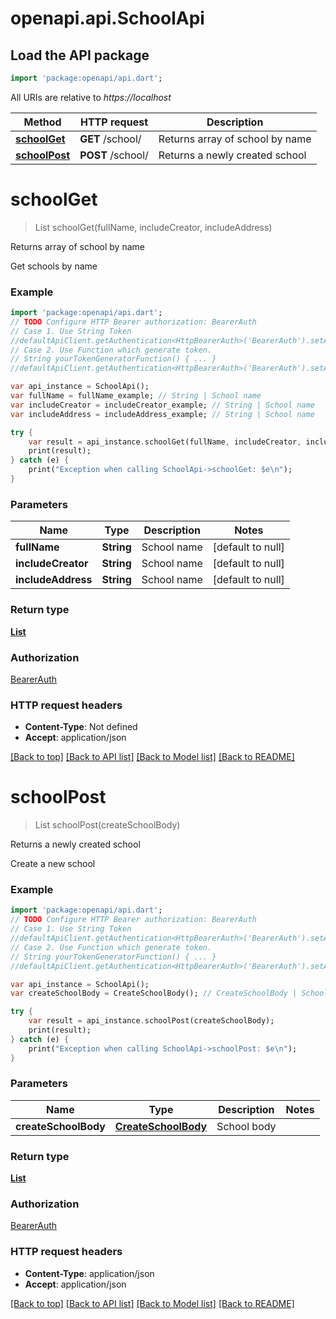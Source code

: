 # openapi.api.SchoolApi

## Load the API package
```dart
import 'package:openapi/api.dart';
```

All URIs are relative to *https://localhost*

Method | HTTP request | Description
------------- | ------------- | -------------
[**schoolGet**](SchoolApi.md#schoolGet) | **GET** /school/ | Returns array of school by name
[**schoolPost**](SchoolApi.md#schoolPost) | **POST** /school/ | Returns a newly created school


# **schoolGet**
> List<SchoolResponse> schoolGet(fullName, includeCreator, includeAddress)

Returns array of school by name

Get schools by name

### Example 
```dart
import 'package:openapi/api.dart';
// TODO Configure HTTP Bearer authorization: BearerAuth
// Case 1. Use String Token
//defaultApiClient.getAuthentication<HttpBearerAuth>('BearerAuth').setAccessToken('YOUR_ACCESS_TOKEN');
// Case 2. Use Function which generate token.
// String yourTokenGeneratorFunction() { ... }
//defaultApiClient.getAuthentication<HttpBearerAuth>('BearerAuth').setAccessToken(yourTokenGeneratorFunction);

var api_instance = SchoolApi();
var fullName = fullName_example; // String | School name
var includeCreator = includeCreator_example; // String | School name
var includeAddress = includeAddress_example; // String | School name

try { 
    var result = api_instance.schoolGet(fullName, includeCreator, includeAddress);
    print(result);
} catch (e) {
    print("Exception when calling SchoolApi->schoolGet: $e\n");
}
```

### Parameters

Name | Type | Description  | Notes
------------- | ------------- | ------------- | -------------
 **fullName** | **String**| School name | [default to null]
 **includeCreator** | **String**| School name | [default to null]
 **includeAddress** | **String**| School name | [default to null]

### Return type

[**List<SchoolResponse>**](SchoolResponse.md)

### Authorization

[BearerAuth](../README.md#BearerAuth)

### HTTP request headers

 - **Content-Type**: Not defined
 - **Accept**: application/json

[[Back to top]](#) [[Back to API list]](../README.md#documentation-for-api-endpoints) [[Back to Model list]](../README.md#documentation-for-models) [[Back to README]](../README.md)

# **schoolPost**
> List<SchoolResponse> schoolPost(createSchoolBody)

Returns a newly created school

Create a new school

### Example 
```dart
import 'package:openapi/api.dart';
// TODO Configure HTTP Bearer authorization: BearerAuth
// Case 1. Use String Token
//defaultApiClient.getAuthentication<HttpBearerAuth>('BearerAuth').setAccessToken('YOUR_ACCESS_TOKEN');
// Case 2. Use Function which generate token.
// String yourTokenGeneratorFunction() { ... }
//defaultApiClient.getAuthentication<HttpBearerAuth>('BearerAuth').setAccessToken(yourTokenGeneratorFunction);

var api_instance = SchoolApi();
var createSchoolBody = CreateSchoolBody(); // CreateSchoolBody | School body

try { 
    var result = api_instance.schoolPost(createSchoolBody);
    print(result);
} catch (e) {
    print("Exception when calling SchoolApi->schoolPost: $e\n");
}
```

### Parameters

Name | Type | Description  | Notes
------------- | ------------- | ------------- | -------------
 **createSchoolBody** | [**CreateSchoolBody**](CreateSchoolBody.md)| School body | 

### Return type

[**List<SchoolResponse>**](SchoolResponse.md)

### Authorization

[BearerAuth](../README.md#BearerAuth)

### HTTP request headers

 - **Content-Type**: application/json
 - **Accept**: application/json

[[Back to top]](#) [[Back to API list]](../README.md#documentation-for-api-endpoints) [[Back to Model list]](../README.md#documentation-for-models) [[Back to README]](../README.md)

